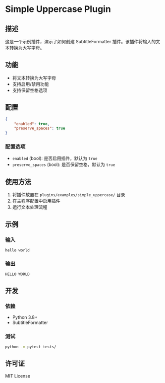 # Simple Uppercase Plugin

## 描述

这是一个示例插件，演示了如何创建 SubtitleFormatter 插件。该插件将输入的文本转换为大写字母。

## 功能

- 将文本转换为大写字母
- 支持启用/禁用功能
- 支持保留空格选项

## 配置

```json
{
    "enabled": true,
    "preserve_spaces": true
}
```

### 配置选项

- `enabled` (bool): 是否启用插件，默认为 `true`
- `preserve_spaces` (bool): 是否保留空格，默认为 `true`

## 使用方法

1. 将插件放置在 `plugins/examples/simple_uppercase/` 目录
2. 在主程序配置中启用插件
3. 运行文本处理流程

## 示例

### 输入
```
hello world
```

### 输出
```
HELLO WORLD
```

## 开发

### 依赖

- Python 3.8+
- SubtitleFormatter

### 测试

```bash
python -m pytest tests/
```

## 许可证

MIT License